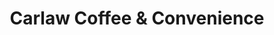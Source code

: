 ---
title: "Carlaw Coffee & Convenience"
url: /toronto/carlaw-coffee-und-convenience/
shop: Lebensmittel
---
